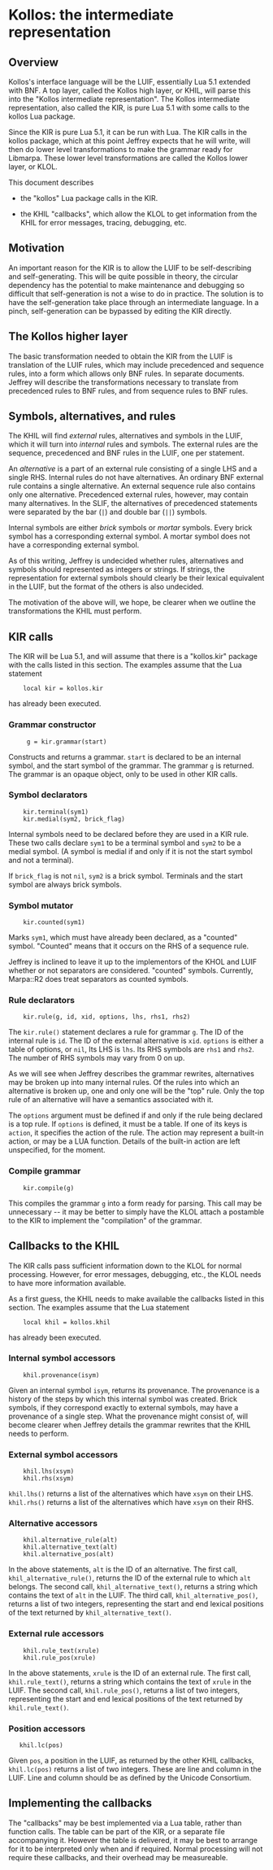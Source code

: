 # Kollos: the intermediate representation

## Overview

Kollos's interface language will be the LUIF, essentially
Lua 5.1 extended with BNF.
A top layer, called the Kollos high layer, or KHIL,
will parse this into the "Kollos intermediate representation".
The Kollos intermediate representation,
also called the KIR,
is pure Lua 5.1 with some calls to the kollos Lua package.

Since the KIR is pure Lua 5.1, it can be run with Lua.
The KIR calls in the kollos package,
which at this point Jeffrey expects that he will write,
will then do lower level transformations to make the grammar
ready for Libmarpa.
These lower level transformations are called the Kollos lower
layer, or KLOL.

This document describes

* the "kollos" Lua package calls in the KIR.

* the KHIL "callbacks", which allow the KLOL to get information
  from the KHIL for error messages, tracing, debugging, etc.

## Motivation

An important reason for the KIR is to allow the LUIF to be
self-describing and self-generating.
This will be quite possible in theory,
the circular dependency has the potential
to make
maintenance and debugging so difficult
that self-generation
is not a wise to do in practice.
The solution is to have the self-generation take place
through an intermediate language.
In a pinch,
self-generation can be bypassed
by editing the KIR directly.

## The Kollos higher layer

The basic transformation needed to obtain the KIR from the LUIF is
translation of the LUIF rules, which may include precedenced and
sequence rules, into a form which allows only BNF rules.
In separate documents.
Jeffrey will describe the transformations necessary to translate from
precedenced rules to BNF rules,
and from sequence rules to BNF rules.

## Symbols, alternatives, and rules

The KHIL will find *external* rules, alternatives and symbols
in the LUIF,
which it will turn into *internal* rules and symbols.
The external rules are the sequence, precedenced and
BNF rules in the LUIF, one per statement.

An *alternative* is a part of
an external rule consisting of
a single LHS and a single RHS.
Internal rules do not have alternatives.
An ordinary BNF external rule
contains a single alternative.
An external sequence rule also contains only one alternative.
Precedenced external rules,
however, may contain many alternatives.
In the SLIF, the alternatives of precedenced
statements were separated by the bar (`|`)
and double bar (`||`) symbols.

Internal symbols are either *brick* symbols or *mortar*
symbols.
Every brick symbol has a corresponding external symbol.
A mortar symbol does not have
a corresponding external symbol.

As of this writing, Jeffrey is undecided whether rules, alternatives
and symbols should represented as integers or strings.
If strings, the representation for external symbols should
clearly be their lexical equivalent in the LUIF,
but the format of the others is also undecided.

The motivation of the above will, we hope,
be clearer when we outline the
transformations the KHIL must perform.

## KIR calls

The KIR will be Lua 5.1, and will assume that there is a "kollos.kir"
package with the calls listed in this section.
The examples assume that the Lua statement
```
    local kir = kollos.kir
```
has already been executed.

### Grammar constructor

```
     g = kir.grammar(start)
```
Constructs and returns a grammar.
`start` is declared to be an internal symbol,
and the start symbol of the grammar.
The grammar `g` is returned.
The grammar is an opaque object,
only to be used in other KIR
calls.

### Symbol declarators
```
    kir.terminal(sym1)
    kir.medial(sym2, brick_flag)
```
Internal symbols need to be declared before they
are used in a KIR rule.
These two calls declare `sym1` to be a terminal
symbol and `sym2` to be a medial symbol.
(A symbol is medial if and only if
it is not the start symbol and not a terminal).

If `brick_flag` is not `nil`,
`sym2` is a brick symbol.
Terminals and the start symbol are always brick
symbols.

### Symbol mutator
```
    kir.counted(sym1)
```
Marks `sym1`, which must have already been
declared, as a "counted" symbol.
"Counted" means that it occurs on the
RHS of a sequence rule.

Jeffrey is inclined to leave it up
to the implementors of the KHOL and
LUIF whether or not separators are
considered.
"counted" symbols.
Currently, Marpa::R2 does
treat separators
as counted symbols.

### Rule declarators

```
    kir.rule(g, id, xid, options, lhs, rhs1, rhs2)
```
The
`kir.rule()` statement
declares a rule for grammar `g`.
The ID of the internal rule is `id`.
The ID of the external alternative is `xid`.
`options` is either a table of options,
or `nil`,
Its LHS is `lhs`.
Its RHS symbols are `rhs1` and `rhs2`.
The number of RHS symbols may vary from 0 on up.

As we will see when Jeffrey describes the
grammar rewrites, alternatives
may be broken up into many internal rules.
Of the rules into which an alternative is broken up,
one and only one will be the "top" rule.
Only the top rule of an alternative will have a semantics
associated with it.

The `options` argument must be defined if and only if
the rule being declared is a top rule.
If `options` is defined, it must be a table.
If one of its keys is `action`,
it specifies the action of the rule.
The action may represent a built-in action,
or may be a LUA function.
Details of the built-in action are left unspecified,
for the moment.

### Compile grammar
```
    kir.compile(g)
```
This compiles the grammar `g` into a form ready for
parsing.
This call may be unnecessary  --
it may be better to simply have the KLOL attach
a postamble to the KIR to implement the "compilation"
of the grammar.

## Callbacks to the KHIL

The KIR calls pass sufficient information down to the
KLOL for normal processing.
However, for error messages, debugging, etc.,
the KLOL needs to have more information available.

As a first guess,
the KHIL needs to make available the callbacks listed
in this section.
The examples assume that the Lua statement
```
    local khil = kollos.khil
```
has already been executed.

### Internal symbol accessors

```
    khil.provenance(isym)
```
Given an internal symbol `isym`, returns its
provenance.
The provenance is a history of the steps by
which this internal symbol was created.
Brick symbols, if they correspond exactly to external
symbols, may have a provenance of
a single step.
What the provenance might consist of,
will become clearer when Jeffrey
details the grammar rewrites
that the KHIL needs to perform.

### External symbol accessors
```
    khil.lhs(xsym)
    khil.rhs(xsym)
```
`khil.lhs()` returns a list of the alternatives
which have `xsym` on their LHS.
`khil.rhs()` returns a list of the alternatives
which have `xsym` on their RHS.

### Alternative accessors
```
    khil.alternative_rule(alt)
    khil.alternative_text(alt)
    khil.alternative_pos(alt)
```
In the above statements, `alt` is the ID of an alternative.
The first call, `khil_alternative_rule()`,
returns the ID of the external rule to which `alt` belongs.
The second call, `khil_alternative_text()`,
returns a string which contains the text
of `alt` in the LUIF.
The third call, `khil_alternative_pos()`,
returns a list of two integers,
representing the start and end lexical positions of the
text returned by
`khil_alternative_text()`.

### External rule accessors
```
    khil.rule_text(xrule)
    khil.rule_pos(xrule)
```
In the above statements, `xrule` is the ID
of an external rule.
The first call, `khil.rule_text()`,
returns a string which contains the text
of `xrule` in the LUIF.
The second call, `khil.rule_pos()`,
returns a list of two integers,
representing the start and end lexical positions of the
text returned by
`khil.rule_text()`.

### Position accessors
```
   khil.lc(pos)
```
Given `pos`, a position in the LUIF,
as returned by the other KHIL callbacks,
`khil.lc(pos)` returns a list of two
integers.
These are line and column in the LUIF.
Line and column should be as defined
by the Unicode Consortium.

## Implementing the callbacks

The "callbacks" may be best implemented via
a Lua table,
rather than function calls.
The table can be part of the KIR, or a
separate file accompanying it.
However the table is delivered,
it may be best to arrange for
it to be
interpreted only when and if required.
Normal processing will not require these callbacks,
and their overhead may be measureable.

<!---
vim: expandtab shiftwidth=4
-->
